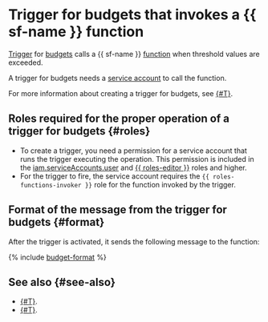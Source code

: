# Trigger for budgets that invokes a {{ sf-name }} function

[Trigger](../trigger/) for [budgets](../../../billing/concepts/budget.md) calls a {{ sf-name }} [function](../function.md) when threshold values are exceeded.

A trigger for budgets needs a [service account](../../../iam/concepts/users/service-accounts.md) to call the function.

For more information about creating a trigger for budgets, see [{#T}](../../operations/trigger/budget-trigger-create.md).

## Roles required for the proper operation of a trigger for budgets {#roles}

* To create a trigger, you need a permission for a service account that runs the trigger executing the operation. This permission is included in the [iam.serviceAccounts.user](../../../iam/concepts/access-control/roles#sa-user) and [{{ roles-editor }}](../../../iam/concepts/access-control/roles#editor) roles and higher.
* For the trigger to fire, the service account requires the `{{ roles-functions-invoker }}` role for the function invoked by the trigger.

## Format of the message from the trigger for budgets {#format}

After the trigger is activated, it sends the following message to the function:

{% include [budget-format](../../../_includes/functions/budget-format.md) %}

## See also {#see-also}

* [{#T}](../../../serverless-containers/concepts/trigger/budget-trigger.md).
* [{#T}](../../tutorials/serverless-trigger-budget-vm.md).